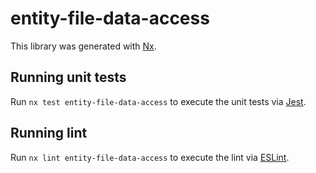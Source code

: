 # entity-file-data-access

This library was generated with [Nx](https://nx.dev).

## Running unit tests

Run `nx test entity-file-data-access` to execute the unit tests via [Jest](https://jestjs.io).

## Running lint

Run `nx lint entity-file-data-access` to execute the lint via [ESLint](https://eslint.org/).
